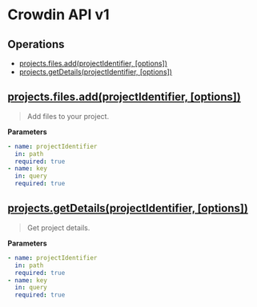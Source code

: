 
# Crowdin API v1

## Operations

- [projects.files.add(projectIdentifier, [options])](#projects-files-add)
- [projects.getDetails(projectIdentifier, [options])](#projects-get-details)

<a id="projects-files-add" href="#projects-files-add">
  <h2>projects.files.add(projectIdentifier, [options])</h2>
</a>

> Add files to your project.

**Parameters**

```yml
- name: projectIdentifier
  in: path
  required: true
- name: key
  in: query
  required: true

```

<a id="projects-get-details" href="#projects-get-details">
  <h2>projects.getDetails(projectIdentifier, [options])</h2>
</a>

> Get project details.

**Parameters**

```yml
- name: projectIdentifier
  in: path
  required: true
- name: key
  in: query
  required: true

```

